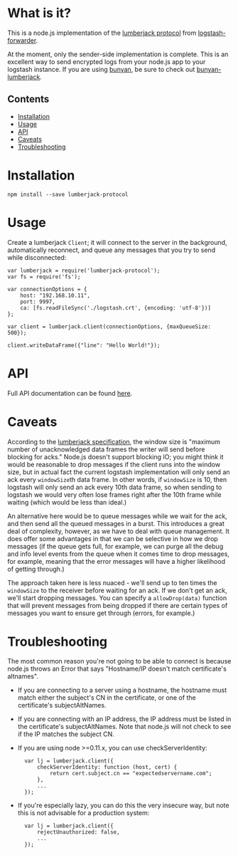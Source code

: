 What is it?
===========

This is a node.js implementation of the [lumberjack protocol](https://github.com/elasticsearch/logstash-forwarder/blob/master/PROTOCOL.md) from [logstash-forwarder](https://github.com/elasticsearch/logstash-forwarder).

At the moment, only the sender-side implementation is complete.  This is an excellent way to send
encrypted logs from your node.js app to your logstash instance.  If you are using [bunyan](https://github.com/trentm/node-bunyan), be sure to check out [bunyan-lumberjack](https://github.com/benbria/node-bunyan-lumberjack).

Contents
--------

* [Installation](#installation)
* [Usage](#usage)
* [API](https://github.com/benbria/node-lumberjack-protocol/blob/master/API.md)
* [Caveats](#caveats)
* [Troubleshooting](#troubleshooting)


Installation
============

    npm install --save lumberjack-protocol

Usage
=====

Create a lumberjack `Client`; it will connect to the server in the background, automatically
reconnect, and queue any messages that you try to send while disconnected:

    var lumberjack = require('lumberjack-protocol');
    var fs = require('fs');

    var connectionOptions = {
        host: "192.168.10.11",
        port: 9997,
        ca: [fs.readFileSync('./logstash.crt', {encoding: 'utf-8'})]
    };

    var client = lumberjack.client(connectionOptions, {maxQueueSize: 500});

    client.writeDataFrame({"line": "Hello World!"});

API
===

Full API documentation can be found [here](https://github.com/benbria/node-lumberjack-protocol/blob/master/API.md).

Caveats
=======

According to the [lumberjack specification](https://github.com/elasticsearch/logstash-forwarder/blob/master/PROTOCOL.md#window-size-frame-type),
the window size is "maximum number of unacknowledged data frames the writer will send
before blocking for acks."  Node.js doesn't support blocking IO; you might think it would
be reasonable to drop messages if the client runs into the window size, but in actual fact
the current logstash implementation will only send an ack every `windowSize`th data frame.
In other words, if `windowSize` is 10, then logstash will only send an ack every 10th data
frame, so when sending to logstash we would very often lose frames right after the 10th frame
while waiting (which would be less than ideal.)

An alternative here would be to queue messages while we wait for the ack, and
then send all the queued messages in a burst.  This introduces a great deal of complexity,
however, as we have to deal with queue management.  It does offer some advantages in that
we can be selective in how we drop messages (if the queue gets full, for example, we can purge all
the debug and info level events from the queue when it comes time to drop messages, for example,
meaning that the error messages will have a higher likelihood of getting through.)

The approach taken here is less nuaced - we'll send up to ten times the `windowSize` to the
receiver before waiting for an ack.  If we don't get an ack, we'll start dropping messages.
You can specify a `allowDrop(data)` function that will prevent messages from being dropped if
there are certain types of messages you want to ensure get through (errors, for example.)

Troubleshooting
===============

The most common reason you're not going to be able to connect is because node.js throws an
Error that says "Hostname/IP doesn't match certificate's altnames".

* If you are connecting to a server using a hostname, the hostname must match either the subject's
  CN in the certificate, or one of the certificate's subjectAltNames.
* If you are connecting with an IP address, the IP address must be listed in the certificate's
  subjectAltNames.  Note that node.js will not check to see if the IP matches the subject CN.
* If you are using node >=0.11.x, you can use checkServerIdentity:

        var lj = lumberjack.client({
            checkServerIdentity: function (host, cert) {
                return cert.subject.cn == "expectedservername.com";
            },
            ...
        });

* If you're especially lazy, you can do this the very insecure way, but note this is not advisable
  for a production system:

        var lj = lumberjack.client({
            rejectUnauthorized: false,
            ...
        });

